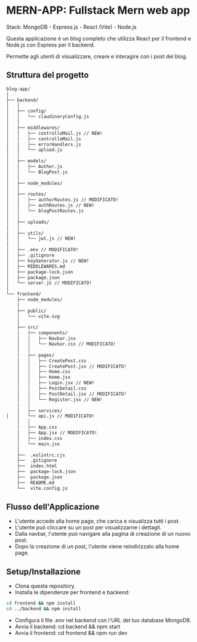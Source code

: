 # MERN-APP: Fullstack Mern web app

Stack: MongoDB - Express.js - React (Vite) - Node.js

Questa applicazione è un blog completo che utilizza React per il frontend e Node.js con Express per il backend.

Permette agli utenti di visualizzare, creare e interagire con i post del blog.

## Struttura del progetto

```zsh
blog-app/
│
├── backend/
│   │
│   ├── config/
│   │   └── claudinaryConfig.js
│   │
│   ├── middlewares/
│   │   ├── controlloMail.js // NEW!
│   │   ├── controlloMail.js
│   │   ├── errorHandlers.js
│   │   └── upload.js
│   │
│   ├── models/
│   │   ├── Author.js
│   │   └── BlogPost.js
│   │
│   ├── node_modules/
│   │
│   ├── routes/
│   │   ├── authorRoutes.js // MODIFICATO!
│   │   ├── authRoutes.js // NEW!
│   │   └── blogPostRoutes.js
│   │
│   ├── uploads/
│   │
│   ├── utils/
│   │   └── jwt.js // NEW!
│   │
│   ├── .env // MODIFICATO!
│   ├── .gitignore
│   ├── keyGenerator.js // NEW!
│   ├── MIDDLEWARES.md
│   ├── package-lock.json
│   ├── package.json
│   └── server.js // MODIFICATO!
│
└── frontend/
    ├── node_modules/
    │
    ├── public/
    │   └── vite.svg
    │
    ├── src/
    │   ├── components/
    │   │   ├── Navbar.jsx
    │   │   └── Navbar.css // MODIFICATO!
    │   │
    │   ├── pages/
    │   │   ├── CreatePost.css
    │   │   ├── CreatePost.jsx // MODIFICATO!
    │   │   ├── Home.css
    │   │   ├── Home.jsx
    │   │   ├── Login.jsx // NEW!
    │   │   ├── PostDetail.css
    │   │   ├── PostDetail.jsx // MODIFICATO!
    │   │   └── Register.jsx // NEW!
    │   │
    │   ├── services/
│   │   └── api.js // MODIFICATO!
    │   │
    │   ├── App.css
    │   ├── App.jsx // MODIFICATO!
    │   ├── index.css
    │   └── main.jsx
    │
    ├──  .eslintrc.cjs
    ├──  .gitignore
    ├──  index.html
    ├──  package-lock.json
    ├──  package.json
    ├──  README.md
    └──  vite.config.js
```

## Flusso dell'Applicazione

- L'utente accede alla home page, che carica e visualizza tutti i post.
- L'utente può cliccare su un post per visualizzarne i dettagli.
- Dalla navbar, l'utente può navigare alla pagina di creazione di un nuovo post.
- Dopo la creazione di un post, l'utente viene reindirizzato alla home page.

## Setup/Installazione

- Clona questa repository.
- Installa le dipendenze per frontend e backend:

```bash
cd frontend && npm install
cd ../backend && npm install
```

- Configura il file .env nel backend con l'URL del tuo database MongoDB.
- Avvia il backend: cd backend && npm start
- Avvia il frontend: cd frontend && npm run dev
